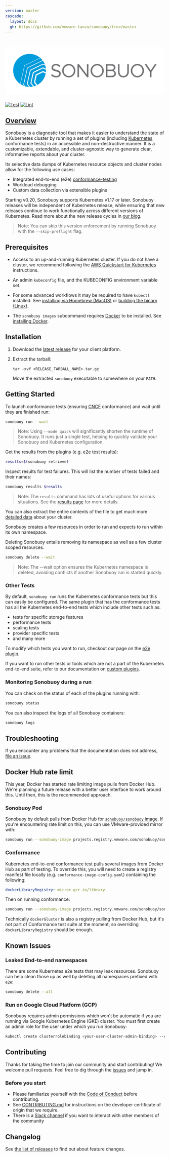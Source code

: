```yaml
---
version: master
cascade:
  layout: docs
  gh: https://github.com/vmware-tanzu/sonobuoy/tree/master
---
```

# ![Sonobuoy Logo](img/sonobuoy-logo.png)

[![Test](https://github.com/vmware-tanzu/sonobuoy/actions/workflows/ci-test.yaml/badge.svg)](https://github.com/vmware-tanzu/sonobuoy/actions/workflows/ci-test.yaml/badge.svg)
[![Lint](https://github.com/vmware-tanzu/sonobuoy/actions/workflows/ci-lint.yaml/badge.svg)](https://github.com/vmware-tanzu/sonobuoy/actions/workflows/ci-lint.yaml/badge.svg)

## [Overview][oview]

Sonobuoy is a diagnostic tool that makes it easier to understand the
state of a Kubernetes cluster by running a set of plugins (including [Kubernetes][k8s] conformance
tests) in an accessible and non-destructive manner. It is a customizable,
extendable, and cluster-agnostic way to generate clear, informative reports
about your cluster.

Its selective data dumps of Kubernetes resource objects and cluster nodes allow
for the following use cases:

* Integrated end-to-end (e2e) [conformance-testing][e2ePlugin]
* Workload debugging
* Custom data collection via extensible plugins

Starting v0.20, Sonobuoy supports Kubernetes v1.17 or later.
Sonobuoy releases will be independent of Kubernetes release, while ensuring that new releases continue to work functionally across different versions of Kubernetes.
Read more about the new release cycles in [our blog][decoupling-sonobuoy-k8s].

> Note: You can skip this version enforcement by running Sonobuoy with the `--skip-preflight` flag.

## Prerequisites

* Access to an up-and-running Kubernetes cluster. If you do not have a cluster,
  we recommend following the [AWS Quickstart for Kubernetes][quickstart] instructions.

* An admin `kubeconfig` file, and the KUBECONFIG environment variable set.

* For some advanced workflows it may be required to have `kubectl` installed. See [installing via Homebrew (MacOS)][brew] or [building
  the binary (Linux)][linux].

* The `sonobuoy images` subcommand requires [Docker](https://www.docker.com) to be installed. See [installing Docker][docker].

## Installation

1. Download the [latest release][releases] for your client platform.
2. Extract the tarball:

   ```
   tar -xvf <RELEASE_TARBALL_NAME>.tar.gz
   ```

   Move the extracted `sonobuoy` executable to somewhere on your `PATH`.

## Getting Started

To launch conformance tests (ensuring [CNCF][cncf] conformance) and wait until they are finished run:

```bash
sonobuoy run --wait
```

> Note: Using `--mode quick` will significantly shorten the runtime of Sonobuoy. It runs just a single test, helping to quickly validate your Sonobuoy and Kubernetes configuration.

Get the results from the plugins (e.g. e2e test results):

```bash
results=$(sonobuoy retrieve)
```

Inspect results for test failures.  This will list the number of tests failed and their names:

```bash
sonobuoy results $results
```

> Note: The `results` command has lots of useful options for various situations. See the [results page][results] for more details.

You can also extract the entire contents of the file to get much more [detailed data][snapshot] about your cluster.

Sonobuoy creates a few resources in order to run and expects to run within its
own namespace.

Deleting Sonobuoy entails removing its namespace as well as a few cluster
scoped resources.

```bash
sonobuoy delete --wait
```

> Note: The --wait option ensures the Kubernetes namespace is deleted, avoiding conflicts if another Sonobuoy run is started quickly.

### Other Tests

By default, `sonobuoy run` runs the Kubernetes conformance tests but this can easily be configured. The same plugin that has the conformance tests has all the Kubernetes end-to-end tests which include other tests such as:

* tests for specific storage features
* performance tests
* scaling tests
* provider specific tests
* and many more

To modify which tests you want to run, checkout our page on the [e2e plugin][e2ePlugin].

If you want to run other tests or tools which are not a part of the Kubernetes end-to-end suite, refer to our documentation on [custom plugins][customPlugins].

### Monitoring Sonobuoy during a run

You can check on the status of each of the plugins running with:

```bash
sonobuoy status
```

You can also inspect the logs of all Sonobuoy containers:

```bash
sonobuoy logs
```

## Troubleshooting

If you encounter any problems that the documentation does not address, [file an
issue][issue].

## Docker Hub rate limit

This year, Docker has started rate limiting image pulls from Docker Hub. We're planning a future release with a better user interface to work around this. Until then, this is the recommended approach.

### Sonobuoy Pod

Sonobuoy by default pulls from Docker Hub for [`sonobuoy/sonobuoy` image](https://hub.docker.com/r/sonobuoy/sonobuoy). If you're encountering rate limit on this, you can use VMware-provided mirror with:

```bash
sonobuoy run --sonobuoy-image projects.registry.vmware.com/sonobuoy/sonobuoy:<VERSION>
```

### Conformance

Kubernetes end-to-end conformance test pulls several images from Docker Hub as part of testing. To override this, you will need to create a registry manifest file locally (e.g. `conformance-image-config.yaml`) containing the following:

```yaml
dockerLibraryRegistry: mirror.gcr.io/library
```

Then on running conformance:

```bash
sonobuoy run --sonobuoy-image projects.registry.vmware.com/sonobuoy/sonobuoy:<VERSION> --e2e-repo-config conformance-image-config.yaml
```

Technically `dockerGluster` is also a registry pulling from Docker Hub, but it's not part of Conformance test suite at the moment, so overriding `dockerLibraryRegistry` should be enough.

## Known Issues

### Leaked End-to-end namespaces

There are some Kubernetes e2e tests that may leak resources. Sonobuoy can
help clean those up as well by deleting all namespaces prefixed with `e2e`:

```bash
sonobuoy delete --all
```

### Run on Google Cloud Platform (GCP)

Sonobuoy requires admin permissions which won't be automatic if you are running via Google Kubernetes Engine (GKE) cluster. You must first create an admin role for the user under which you run Sonobuoy:

```bash
kubectl create clusterrolebinding <your-user-cluster-admin-binding> --clusterrole=cluster-admin --user=<your.google.cloud.email@example.org>
```

## Contributing

Thanks for taking the time to join our community and start contributing! We
welcome pull requests. Feel free to dig through the [issues][issue] and jump in.

### Before you start

* Please familiarize yourself with the [Code of Conduct][coc] before
  contributing.
* See [CONTRIBUTING.md][contrib] for instructions on the developer certificate
  of origin that we require.
* There is a [Slack channel][slack] if you want to
  interact with other members of the community

## Changelog

See [the list of releases][releases] to find out about feature changes.

[decoupling-sonobuoy-k8s]: https://sonobuoy.io/decoupling-sonobuoy-and-kubernetes
[airgap]: airgap
[brew]: https://kubernetes.io/docs/tasks/tools/install-kubectl/#install-with-homebrew-on-macos
[cncf]: https://github.com/cncf/k8s-conformance#certified-kubernetes
[coc]: https://github.com/vmware-tanzu/sonobuoy/blob/master/CODE_OF_CONDUCT.md
[contrib]: https://github.com/vmware-tanzu/sonobuoy/blob/master/CONTRIBUTING.md
[docker]: https://docs.docker.com/get-docker/
[docs]: https://sonobuoy.io/docs/master
[e2ePlugin]: e2eplugin
[customPlugins]: plugins
[gen]: gen
[issue]: https://github.com/vmware-tanzu/sonobuoy/issues
[k8s]: https://github.com/kubernetes/kubernetes
[linux]: https://kubernetes.io/docs/tasks/tools/install-kubectl/#tabset-1
[oview]: https://youtu.be/8QK-Hg2yUd4
[plugins]: plugins
[quickstart]: https://aws.amazon.com/quickstart/architecture/vmware-kubernetes/
[releases]: https://github.com/vmware-tanzu/sonobuoy/releases
[results]: results
[slack]: https://kubernetes.slack.com/messages/sonobuoy
[snapshot]:snapshot
[sonobuoyconfig]: sonobuoy-config
